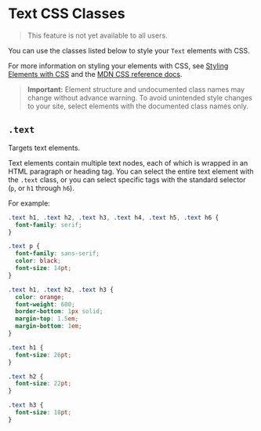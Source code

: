 # Text CSS Classes

> This feature is not yet available to all users.

You can use the classes listed below
to style your `Text` elements with CSS.

For more information on styling your elements with CSS, see
[Styling Elements with CSS]($w/styling-elements-with-css) and the
[MDN CSS reference docs](https://developer.mozilla.org/en-US/docs/Learn/CSS).

<blockquote class="important">

__Important:__
Element structure and undocumented class names
may change without advance warning.
To avoid unintended style changes to your site,
select elements with the documented class names only.

</blockquote>

## `.text`

Targets text elements.

Text elements contain multiple text nodes,
each of which is wrapped in an HTML paragraph or heading tag.
You can select the entire text element with the `.text` class,
or you can select specific tags
with the standard selector (`p`, or `h1` through `h6`).

For example:

```css
.text h1, .text h2, .text h3, .text h4, .text h5, .text h6 {
  font-family: serif;
}

.text p {
  font-family: sans-serif;
  color: black;
  font-size: 14pt;
}

.text h1, .text h2, .text h3 {
  color: orange;
  font-weight: 600;
  border-bottom: 1px solid;
  margin-top: 1.5em;
  margin-bottom: 1em;
}

.text h1 {
  font-size: 26pt;
}

.text h2 {
  font-size: 22pt;
}

.text h3 {
  font-size: 18pt;
}
```
